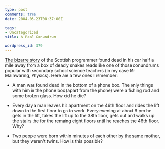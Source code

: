 ```yaml
---
type: post
comments: true
date: 2004-05-23T08:37:00Z

tags:
- Uncategorized
title: A Real Conundrum

wordpress_id: 379
---
```


[The bizarre story](http://news.bbc.co.uk/1/hi/scotland/3739473.stm) of the Scottish programmer found dead in his car half a mile away from a box of deadly snakes reads like one of those conundrums popular with secondary school science teachers (in my case Mr Mainwaring, Physics). Here are a few ones I remember:



	


	
  * A man was found dead in the bottom of a phone box. The only things with him in the phone box (apart from the phone) were a fishing rod and some broken glass. How did he die?  

		
  * Every day a man leaves his apartment on the 46th floor and rides the lift down to the first floor to go to work. Every evening at about 6 pm he gets in the lift,  takes the lift up to the 38th floor, gets out and walks up the stairs the for the remaing eight floors until he reaches the 46th floor. Why?

		
  * Two people were born within minutes of each other by the same mother, but they weren't twins. How is this possible?

	
